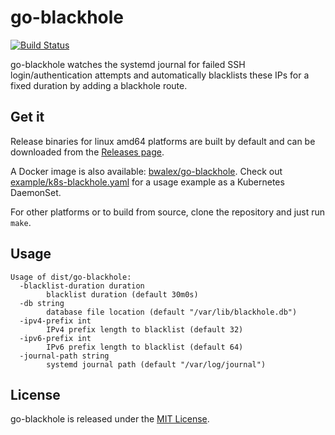 # go-blackhole

[![Build Status](https://api.travis-ci.org/bwalex/go-blackhole.svg?branch=master)](https://travis-ci.org/bwalex/go-blackhole)

go-blackhole watches the systemd journal for failed SSH login/authentication attempts and automatically blacklists these IPs for a fixed duration by adding a blackhole route.

## Get it

Release binaries for linux amd64 platforms are built by default and can be downloaded from the [Releases page](https://github.com/bwalex/go-blackhole/releases).

A Docker image is also available: [bwalex/go-blackhole](https://hub.docker.com/r/bwalex/go-blackhole/). Check out [example/k8s-blackhole.yaml](example/k8s-blackhole.yaml) for a usage example as a Kubernetes DaemonSet.

For other platforms or to build from source, clone the repository and just run `make`.

## Usage

    Usage of dist/go-blackhole:
      -blacklist-duration duration
        	blacklist duration (default 30m0s)
      -db string
        	database file location (default "/var/lib/blackhole.db")
      -ipv4-prefix int
        	IPv4 prefix length to blacklist (default 32)
      -ipv6-prefix int
        	IPv6 prefix length to blacklist (default 64)
      -journal-path string
        	systemd journal path (default "/var/log/journal")


## License

go-blackhole is released under the [MIT License](http://www.opensource.org/licenses/MIT).
